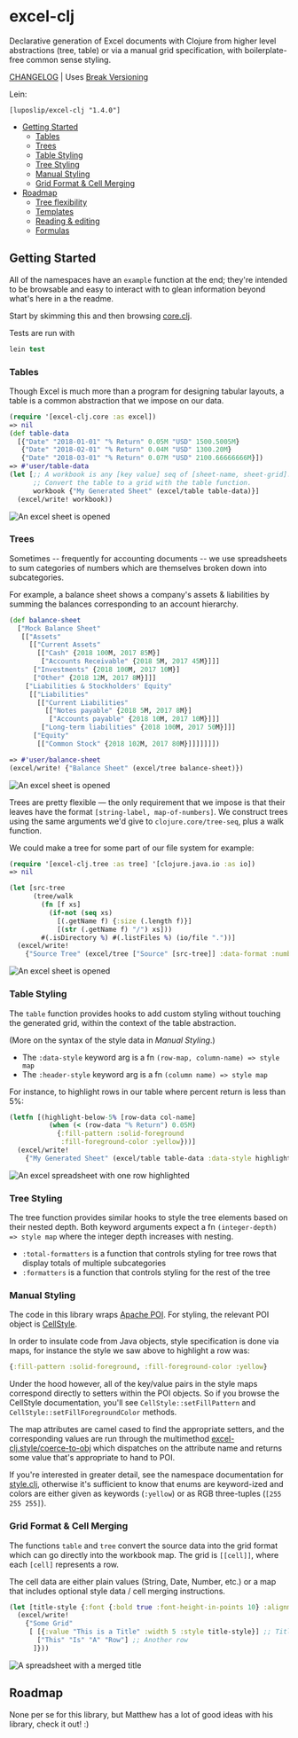 # excel-clj

Declarative generation of Excel documents with Clojure from higher level 
abstractions (tree, table) or via a manual grid specification, with boilerplate-free 
common sense styling.

[CHANGELOG](CHANGELOG.md) | Uses [Break Versioning](https://github.com/ptaoussanis/encore/blob/master/BREAK-VERSIONING.md)

Lein:
```
[luposlip/excel-clj "1.4.0"]
```

- [Getting Started](#getting-started)
    - [Tables](#tables)
    - [Trees](#trees)
    - [Table Styling](#table-styling)
    - [Tree Styling](#tree-styling)
    - [Manual Styling](#manual-styling)
    - [Grid Format & Cell Merging](#grid-format-&-cell-merging)
- [Roadmap](#roadmap)
    - [Tree flexibility](#roadmap)
    - [Templates](#roadmap)
    - [Reading & editing](#roadmap)
    - [Formulas](#roadmap)

## Getting Started

All of the namespaces have an `example` function at the end; they're intended to
be browsable and easy to interact with to glean information beyond what's here
in a the readme.

Start by skimming this and then browsing [core.clj](src/excel_clj/core.clj).

Tests are run with

```clojure
lein test
```

### Tables
Though Excel is much more than a program for designing tabular layouts, a table
is a common abstraction that we impose on our data.

```clojure
(require '[excel-clj.core :as excel])
=> nil
(def table-data
  [{"Date" "2018-01-01" "% Return" 0.05M "USD" 1500.5005M}
   {"Date" "2018-02-01" "% Return" 0.04M "USD" 1300.20M}
   {"Date" "2018-03-01" "% Return" 0.07M "USD" 2100.66666666M}])
=> #'user/table-data
(let [;; A workbook is any [key value] seq of [sheet-name, sheet-grid].
      ;; Convert the table to a grid with the table function.
      workbook {"My Generated Sheet" (excel/table table-data)}]
  (excel/write! workbook))
```

![An excel sheet is opened](resources/quick-open-table.png)


### Trees

Sometimes -- frequently for accounting documents -- we use spreadsheets to sum 
categories of numbers which are themselves broken down into subcategories.

For example, a balance sheet shows a company's assets & liabilities by summing
the balances corresponding to an account hierarchy.

```clojure
(def balance-sheet
  ["Mock Balance Sheet"
   [["Assets"
     [["Current Assets"
       [["Cash" {2018 100M, 2017 85M}]
        ["Accounts Receivable" {2018 5M, 2017 45M}]]]
      ["Investments" {2018 100M, 2017 10M}]
      ["Other" {2018 12M, 2017 8M}]]]
    ["Liabilities & Stockholders' Equity"
     [["Liabilities"
       [["Current Liabilities"
         [["Notes payable" {2018 5M, 2017 8M}]
          ["Accounts payable" {2018 10M, 2017 10M}]]]
        ["Long-term liabilities" {2018 100M, 2017 50M}]]]
      ["Equity"
       [["Common Stock" {2018 102M, 2017 80M}]]]]]]])

=> #'user/balance-sheet
(excel/write! {"Balance Sheet" (excel/tree balance-sheet)})
```

![An excel sheet is opened](resources/quick-open-tree.png)

Trees are pretty flexible — the only requirement that we impose is that their
leaves have the format `[string-label, map-of-numbers]`. We construct trees 
using the same arguments we'd give to `clojure.core/tree-seq`, plus a walk 
function. 

We could make a tree for some part of our file system for example:

```clojure
(require '[excel-clj.tree :as tree] '[clojure.java.io :as io])
=> nil

(let [src-tree
      (tree/walk
        (fn [f xs]
          (if-not (seq xs)
            [(.getName f) {:size (.length f)}]
            [(str (.getName f) "/") xs]))
        #(.isDirectory %) #(.listFiles %) (io/file "."))]
  (excel/write! 
    {"Source Tree" (excel/tree ["Source" [src-tree]] :data-format :number)}))
```

![An excel sheet is opened](resources/file-tree.png)


### Table Styling

The `table` function provides hooks to add custom styling without touching 
the generated grid, within the context of the table abstraction.

(More on the syntax of the style data in _Manual Styling_.)

- The `:data-style` keyword arg is a fn `(row-map, column-name) => style map`
- The `:header-style` keyword arg is a fn `(column name) => style map`

For instance, to highlight rows in our table where percent return is less than 
5%:

```clojure
(letfn [(highlight-below-5% [row-data col-name]
          (when (< (row-data "% Return") 0.05M)
            {:fill-pattern :solid-foreground
             :fill-foreground-color :yellow}))]
  (excel/write!
    {"My Generated Sheet" (excel/table table-data :data-style highlight-below-5%)}))
```

![An excel spreadsheet with one row highlighted](resources/manual-formatting.png)

### Tree Styling

The tree function provides similar hooks to style the tree elements based on
their nested depth. Both keyword arguments expect a fn 
`(integer-depth) => style map` where the integer depth increases with nesting.

- `:total-formatters` is a function that controls styling for tree rows that 
  display totals of multiple subcategories
- `:formatters` is a function that controls styling for the rest of the tree

### Manual Styling

The code in this library wraps [Apache POI](https://poi.apache.org/). For 
styling, the relevant POI object is [CellStyle](https://poi.apache.org/apidocs/dev/org/apache/poi/ss/usermodel/CellStyle.html).

In order to insulate code from Java objects, style specification is done via maps,
for instance the style we saw above to highlight a row was:
```clojure 
{:fill-pattern :solid-foreground, :fill-foreground-color :yellow}
```

Under the hood however, all of the key/value pairs in the style maps correspond 
directly to setters within the POI objects. So if you browse the CellStyle 
documentation, you'll see `CellStyle::setFillPattern` and 
`CellStyle::setFillForegroundColor` methods. 

The map attributes are camel cased to find the appropriate setters, and the 
corresponding values are run through the multimethod 
[excel-clj.style/coerce-to-obj](src/excel_clj/style.clj) which dispatches on the
attribute name and returns some value that's appropriate to hand to POI.

If you're interested in greater detail, see the namespace documentation for 
[style.clj](src/excel_clj/style.clj), otherwise it's sufficient to know that enums are keyword-ized and
colors are either given as keywords (`:yellow`) or as RGB three-tuples 
(`[255 255 255]`).

### Grid Format & Cell Merging

The functions `table` and `tree` convert the source data into the grid format
which can go directly into the workbook map. The grid is `[[cell]]`, where each
`[cell]` represents a row.

The cell data are either plain values (String, Date, Number, etc.) or a map 
that includes optional style data / cell merging instructions.

```clojure
(let [title-style {:font {:bold true :font-height-in-points 10} :alignment :center}]
  (excel/write!
    {"Some Grid" 
     [ [{:value "This is a Title" :width 5 :style title-style}] ;; Title row
       ["This" "Is" "A" "Row"] ;; Another row
      ]}))
```

![A spreadsheet with a merged title](resources/manual-grid.png)

## Roadmap

None per se for this library, but Matthew has a lot of good ideas with his library, check it out! :)
